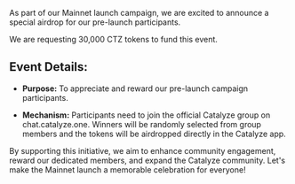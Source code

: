 As part of our Mainnet launch campaign, we are excited to announce a special airdrop for our pre-launch participants.

We are requesting 30,000 CTZ tokens to fund this event.

## Event Details:

- **Purpose:** To appreciate and reward our pre-launch campaign participants.

- **Mechanism:** Participants need to join the official Catalyze group on chat.catalyze.one. Winners will be randomly selected from group members and the tokens will be airdropped directly in the Catalyze app.

By supporting this initiative, we aim to enhance community engagement, reward our dedicated members, and expand the Catalyze community. Let's make the Mainnet launch a memorable celebration for everyone!
